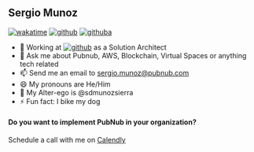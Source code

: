## Sergio Munoz

[![wakatime](https://wakatime.com/badge/user/1e0e8b49-a94f-431f-8ca2-93081dfb4c8b.svg)](https://wakatime.com/@1e0e8b49-a94f-431f-8ca2-93081dfb4c8b)
[![github](https://img.shields.io/github/followers/sergio-munoz?style=social)](https://img.shields.io/github/followers/sergio-munoz?style=social)
[![githuba](https://img.shields.io/github/stars/sergio-munoz?style=social)](https://img.shields.io/github/stars/sergio-munoz?style=social)

- 🔭 Working at [![github](https://img.shields.io/github/stars/pubnub?label=PubNub)](https://img.shields.io/github/stars/pubnub?label=PubNub) as a Solution Architect
- 💬 Ask me about Pubnub, AWS, Blockchain, Virtual Spaces or anything tech related
- 📫 Send me an email to sergio.munoz@pubnub.com
- 😄 My pronouns are He/Him
- 👯 My Alter-ego is @sdmunozsierra
- ⚡ Fun fact: I bike my dog

#### Do you want to implement PubNub in your organization?

Schedule a call with me on [Calendly](https://calendly.com/pubnub-sergio/pubnub-discovery-call)

<!---
✨ 
Here are some ideas to get you started:
- 🔭 I’m currently working on ...
- 🌱 I’m currently learning ...
- 👯 I’m looking to collaborate on ...
- 🤔 I’m looking for help with ...
- 💬 Ask me about ...
- 📫 How to reach me: ...
- 😄 Pronouns: ...
- ⚡ Fun fact: ...
--->

